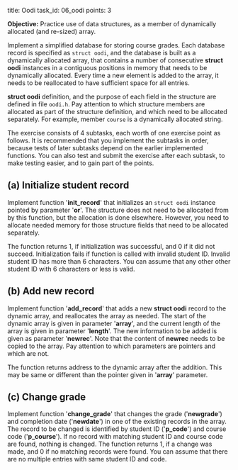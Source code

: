 title: Oodi
task_id: 06_oodi
points: 3

**Objective:** Practice use of data structures, as a member of
dynamically allocated (and re-sized) array.

Implement a simplified database for storing course grades. Each
database record is specified as `struct oodi`, and the database is
built as a dynamically allocated array, that contains a number of
consecutive **struct oodi** instances in a contiguous positions in
memory that needs to be dynamically allocated. Every time a new
element is added to the array, it needs to be reallocated to have
sufficient space for all entries.

**struct oodi** definition, and the purpose of each field in the
structure are defined in file `oodi.h`. Pay attention to which
structure members are allocated as part of the structure definition,
and which need to be allocated separately. For example, member
`course` is a dynamically allocated string.

The exercise consists of 4 subtasks, each worth of one exercise point
as follows. It is recommended that you implement the subtasks in
order, because tests of later subtasks depend on the earlier
implemented functions. You can also test and submit the exercise
after each subtask, to make testing easier, and to gain part of the
points.

## (a) Initialize student record

Implement function '**init_record**' that initializes an `struct oodi`
instance pointed by parameter '**or**'. The structure does not need to
be allocated from by this function, but the allocation is done
elsewhere. However, you need to allocate needed memory for those
structure fields that need to be allocated separately.

The function returns 1, if initialization was successful, and 0 if it
did not succeed. Initialization fails if function is called with
invalid student ID. Invalid student ID has more than 6 characters. You
can assume that any other other student ID with 6 characters or less
is valid.

## (b) Add new record

Implement function '**add_record**' that adds a new **struct oodi**
record to the dynamic array, and reallocates the array as needed. The
start of the dynamic array is given in parameter '**array**', and the
current length of the array is given in parameter '**length**'. The
new information to be added is given as parameter '**newrec**'. Note
that the content of **newrec** needs to be copied to the array. Pay
attention to which parameters are pointers and which are not.

The function returns address to the dynamic array after the
addition. This may be same or different than the pointer given in
'**array**' parameter.

## (c) Change grade

Implement function '**change_grade**' that changes the grade
('**newgrade**') and completion date ('**newdate**') in one of the
existing records in the array. The record to be changed is identified
by student ID ('**p_code**') and course code ('**p_course**'). If no
record with matching student ID and course code are found, nothing is
changed. The function returns 1, if a change was made, and 0 if no
matching records were found. You can assume that there are no multiple
entries with same student ID and code.
